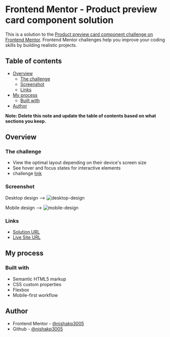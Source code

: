 # Frontend Mentor - Product preview card component solution

This is a solution to the [Product preview card component challenge on Frontend Mentor](https://www.frontendmentor.io/challenges/product-preview-card-component-GO7UmttRfa). Frontend Mentor challenges help you improve your coding skills by building realistic projects. 

## Table of contents

- [Overview](#overview)
  - [The challenge](#the-challenge)
  - [Screenshot](#screenshot)
  - [Links](#links)
- [My process](#my-process)
  - [Built with](#built-with)
- [Author](#author)

**Note: Delete this note and update the table of contents based on what sections you keep.**

## Overview

### The challenge

- View the optimal layout depending on their device's screen size
- See hover and focus states for interactive elements
- challenge [link](https://www.frontendmentor.io/challenges/results-summary-component-CE_K6s0maV/hub)

### Screenshot

Desktop design -->
![desktop-design](https://github.com/nishakp3005/CSS-cards/assets/121110503/0cf504f7-e62b-44ce-80d3-93d75e73f774)

Mobile design -->
![mobile-design](https://github.com/nishakp3005/CSS-cards/assets/121110503/619fdf28-b3f7-4720-b328-655b3c78d440)

### Links

- [Solution URL](https://github.com/nishakp3005/CSS-cards/tree/main/results-summary-component-main)
- [Live Site URL](https://nishakp3005.github.io/CSS-cards/results-summary-component-main/)

## My process

### Built with

- Semantic HTML5 markup
- CSS custom properties
- Flexbox
- Mobile-first workflow

## Author

- Frontend Mentor - [@nishakp3005](https://www.frontendmentor.io/profile/nishakp3005)
- Github - [@nishakp3005](https://github.com/nishakp3005)
